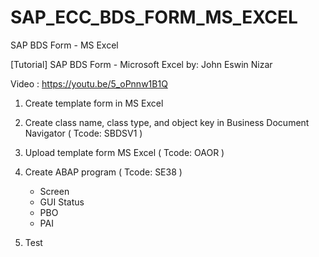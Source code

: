 # SAP_ECC_BDS_FORM_MS_EXCEL
SAP BDS Form - MS Excel

[Tutorial] SAP BDS Form - Microsoft Excel
by: John Eswin Nizar

Video : https://youtu.be/5_oPnnw1B1Q

1. Create template form in MS Excel

2. Create class name, class type, and object key in Business Document Navigator 
   ( Tcode: SBDSV1 )

3. Upload template form MS Excel ( Tcode: OAOR )

4. Create ABAP program ( Tcode: SE38 )
   - Screen
   - GUI Status 
   - PBO 
   - PAI

5. Test

